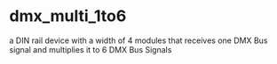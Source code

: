 # dmx_multi_1to6
a DIN rail device with a width of 4 modules that receives one DMX Bus signal and multiplies it to 6 DMX Bus Signals
